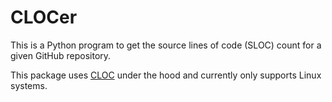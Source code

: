 # CLOCer

This is a Python program to get the source lines of code (SLOC) count for a given GitHub repository.

This package uses [CLOC](https://github.com/AlDanial/cloc) under the hood and currently only supports Linux systems.